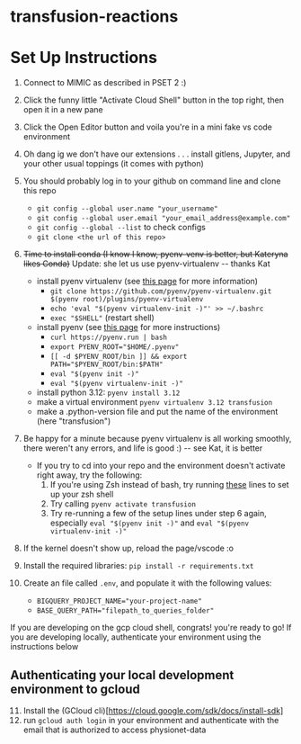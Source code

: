 # transfusion-reactions

# Set Up Instructions
1. Connect to MIMIC as described in PSET 2 :)
2. Click the funny little "Activate Cloud Shell" button in the top right, then open it in a new pane
3. Click the Open Editor button and voila you're in a mini fake vs code environment
4. Oh dang ig we don't have our extensions . . . install gitlens, Jupyter, and your other usual toppings (it comes with python)
5. You should probably log in to your github on command line and clone this repo
   - `git config --global user.name "your_username"`
   - `git config --global user.email "your_email_address@example.com"`
   - `git config --global --list` to check configs
   - `git clone <the url of this repo>`
6. ~~Time to install conda (I know I know, pyenv-venv is better, but Kateryna likes Conda)~~ Update: she let us use pyenv-virtualenv -- thanks Kat
   - install pyenv virtualenv (see [this page](https://github.com/pyenv/pyenv-virtualenv) for more information)
     - `git clone https://github.com/pyenv/pyenv-virtualenv.git $(pyenv root)/plugins/pyenv-virtualenv`
     - `echo 'eval "$(pyenv virtualenv-init -)"' >> ~/.bashrc`
     - `exec "$SHELL"` (restart shell)
   - install pyenv (see [this page](https://github.com/pyenv/pyenv) for more instructions)
     - `curl https://pyenv.run | bash`
     - `export PYENV_ROOT="$HOME/.pyenv"`
     - `[[ -d $PYENV_ROOT/bin ]] && export PATH="$PYENV_ROOT/bin:$PATH"`
     - `eval "$(pyenv init -)"`
     - `eval "$(pyenv virtualenv-init -)"`
   - install python 3.12: `pyenv install 3.12`
   - make a virtual environment `pyenv virtualenv 3.12 transfusion`
   - make a .python-version file and put the name of the environment (here "transfusion")
7. Be happy for a minute because pyenv virtualenv is all working smoothly, there weren't any errors, and life is good :) -- see Kat, it is better

   - If you try to cd into your repo and the environment doesn't activate right away, try the following:
      1. If you're using Zsh instead of bash, try running [these](https://github.com/pyenv/pyenv?tab=readme-ov-file#zsh) lines to set up your zsh shell
      2. Try calling `pyenv activate transfusion`
      3. Try re-running a few of the setup lines under step 6 again, especially `eval "$(pyenv init -)"` and `eval "$(pyenv virtualenv-init -)"`
8. If the kernel doesn't show up, reload the page/vscode :o
9. Install the required libraries: `pip install -r requirements.txt`
10. Create an file called `.env`, and populate it with the following values:
    - `BIGQUERY_PROJECT_NAME="your-project-name"`
    - `BASE_QUERY_PATH="filepath_to_queries_folder"`

If you are developing on the gcp cloud shell, congrats! you're ready to go! If you are developing locally, authenticate your environment using the instructions below

## Authenticating your local development environment to gcloud

11. Install the (GCloud cli)[https://cloud.google.com/sdk/docs/install-sdk]
12. run `gcloud auth login` in your environment and authenticate with the email that is authorized to access physionet-data